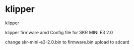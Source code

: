 # klipper
klipper

klipper firmware amd Config file for SKR MINI E3 2.0

change skr-mini-e3-2.0.bin to firmware.bin  upload  to  sdcard  
